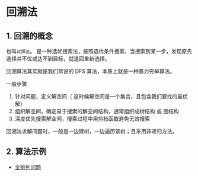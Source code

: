 # 回溯法

## 1. 回溯的概念
也叫`试探法`。 是一种选优搜索法，按照选优条件搜索，当搜索到某一步，发现原先选择并不优或达不到目标，就退回重新选择。

回溯算法其实就是我们常说的 DFS 算法，本质上就是一种暴力穷举算法。

一般步骤
1. 针对问题，定义解空间（ 这时候解空间是一个集合，且包含我们要找的最优解） 
2. 组织解空间，确定易于搜索的解空间结构，通常组织成树结构 或 图结构 
3. 深度优先搜索解空间，搜索过程中用剪枝函数避免无效搜索


回溯法求解问题时，一般是一边建树，一边遍历该树；且采用非递归方法。


## 2. 算法示例
- [全排列问题](../src/main/java/_04回溯法/_01全排列问题.java)

